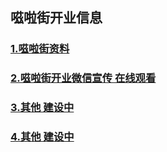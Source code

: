 ## 嗞啦街开业信息

### [1.嗞啦街资料 ](https://airsupply.github.io/PubWechat/jpeg/)
### [2.嗞啦街开业微信宣传 在线观看](https://airsupply.github.io/PubWechat/zilajie/index.html)
### [3.其他 建设中](https://airsupply.github.io/PubWechat/)
### [4.其他 建设中](https://airsupply.github.io/PubWechat/)





